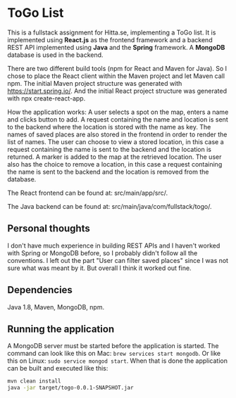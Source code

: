 # ToGo List
This is a fullstack assignment for Hitta.se, implementing a ToGo list.
It is implemented using **React.js** as the frontend framework and a backend REST API implemented using **Java** and the **Spring** framework. 
A **MongoDB** database is used in the backend.

There are two different build tools (npm for React and Maven for Java).
So I chose to place the React client within the Maven project and let Maven call npm.
The initial Maven project structure was generated with https://start.spring.io/.
And the initial React project structure was generated with npx create-react-app.

How the application works: A user selects a spot on the map, enters a name and clicks button to add. 
A request containing the name and location is sent to the backend where the location is stored with the name as key.
The names of saved places are also stored in the frontend in order to render the list of names.
The user can choose to view a stored location, in this case a request containing the name is sent to the backend and the location is returned.
A marker is added to the map at the retrieved location. 
The user also has the choice to remove a location, in this case a request containing the name is sent to the backend and the location is removed from the database.

The React frontend can be found at: src/main/app/src/.

The Java backend can be found at: src/main/java/com/fullstack/togo/.


## Personal thoughts
I don't have much experience in building REST APIs and I haven't worked with Spring or MongoDB before, 
so I probably didn't follow all the conventions.
I left out the part "User can filter saved places" since I was not sure what was meant by it.
But overall I think it worked out fine.


## Dependencies
Java 1.8, Maven, MongoDB, npm.


## Running the application
A MongoDB server must be started before the application is started. 
The command can look like this on Mac: ```brew services start mongodb```.
Or like this on Linux: ```sudo service mongod start```. 
When that is done the application can be built and executed like this:
```bash
mvn clean install
java -jar target/togo-0.0.1-SNAPSHOT.jar
```
